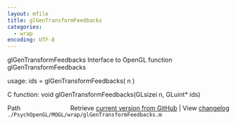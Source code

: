 ```yaml
---
layout: mfile
title: glGenTransformFeedbacks
categories:
  - wrap
encoding: UTF-8
---
```


glGenTransformFeedbacks  Interface to OpenGL function glGenTransformFeedbacks

usage:  ids = glGenTransformFeedbacks( n )

C function:  void glGenTransformFeedbacks(GLsizei n, GLuint\* ids)


<div class="code_header" style="text-align:right;">
  <span style="float:left;">Path&nbsp;&nbsp;</span> <span class="counter">Retrieve <a href=
  "https://raw.github.com/Psychtoolbox-3/Psychtoolbox-3/beta/./PsychOpenGL/MOGL/wrap/glGenTransformFeedbacks.m">current version from GitHub</a> | View <a href=
  "https://github.com/Psychtoolbox-3/Psychtoolbox-3/commits/beta/./PsychOpenGL/MOGL/wrap/glGenTransformFeedbacks.m">changelog</a></span>
</div>
<div class="code">
  <code>./PsychOpenGL/MOGL/wrap/glGenTransformFeedbacks.m</code>
</div>
